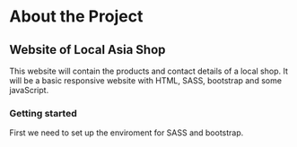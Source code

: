 # About the Project

## Website of Local Asia Shop

This website will contain the products and contact details of a local shop.
It will be a basic responsive website with HTML, SASS, bootstrap and some javaScript.

### Getting started

First we need to set up the enviroment for SASS and bootstrap.
